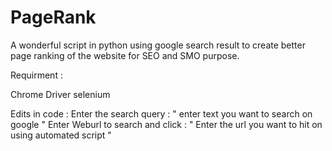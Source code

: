 # PageRank
A wonderful script in python using google search result to create better page ranking of the website for SEO and SMO purpose.


Requirment : 

Chrome Driver
selenium

Edits in code : 
Enter the search query : " enter text you want to search on google "
Enter Weburl to search and click : " Enter the url you want to hit on using automated script "
